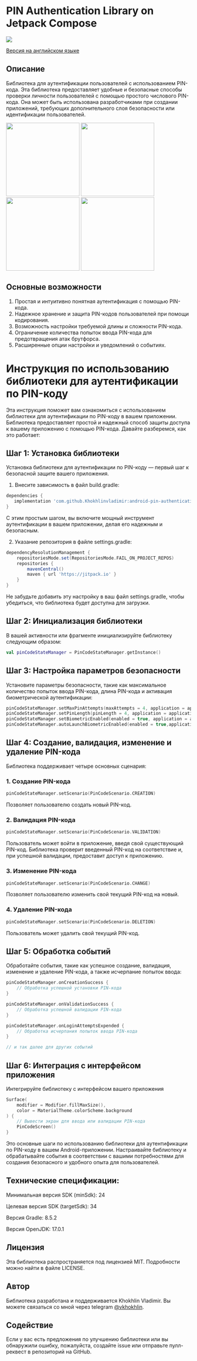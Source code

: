 # PIN Authentication Library on Jetpack Compose

[![](https://jitpack.io/v/Khokhlinvladimir/android-pin-authentication.svg)](https://jitpack.io/#Khokhlinvladimir/android-pin-authentication)

[Версия на английском языке](https://github.com/Khokhlinvladimir/android-pin-authentication/blob/main/README.md)

## Описание

Библиотека для аутентификации пользователей с использованием PIN-кода. Эта библиотека предоставляет удобные и безопасные способы проверки личности пользователей с помощью простого числового PIN-кода. Она может быть использована разработчиками при создании приложений, требующих дополнительного слоя безопасности или идентификации пользователей.

<img src="https://github.com/Khokhlinvladimir/android-pin-authentication/blob/main/screens/preview_russian.gif" alt="" width="200px"></a>    <img src="https://github.com/Khokhlinvladimir/android-pin-authentication/blob/main/screens/preview_english_01.png" alt="" width="200px"></a>    <img src="https://github.com/Khokhlinvladimir/android-pin-authentication/blob/main/screens/preview_english_02.png" alt="" width="200px"></a>    <img src="https://github.com/Khokhlinvladimir/android-pin-authentication/blob/main/screens/preview_english_03.png" alt="" width="200px"></a>

## Основные возможности

1. Простая и интуитивно понятная аутентификация с помощью PIN-кода.
2. Надежное хранение и защита PIN-кодов пользователей при помощи кодирования.
3. Возможность настройки требуемой длины и сложности PIN-кода.
4. Ограничение количества попыток ввода PIN-кода для предотвращения атак брутфорса.
5. Расширенные опции настройки и уведомлений о событиях. 

# Инструкция по использованию библиотеки для аутентификации по PIN-коду

Эта инструкция поможет вам ознакомиться с использованием библиотеки для аутентификации по PIN-коду в вашем приложении. Библиотека предоставляет простой и надежный способ защиты доступа к вашему приложению с помощью PIN-кода. Давайте разберемся, как это работает:

## Шаг 1: Установка библиотеки

Установка библиотеки для аутентификации по PIN-коду — первый шаг к безопасной защите вашего приложения.

1. Внесите зависимость в файл build.gradle:

```gradle
dependencies {
   implementation 'com.github.Khokhlinvladimir:android-pin-authentication:v1.0.5'
}
```
С этим простым шагом, вы включите мощный инструмент аутентификации в вашем приложении, делая его надежным и безопасным.

2. Указание репозитория в файле settings.gradle:

```gradle
dependencyResolutionManagement {
    repositoriesMode.set(RepositoriesMode.FAIL_ON_PROJECT_REPOS)
    repositories {
        mavenCentral()
        maven { url 'https://jitpack.io' }
    }
}
```
Не забудьте добавить эту настройку в ваш файл settings.gradle, чтобы убедиться, что библиотека будет доступна для загрузки.
## Шаг 2: Инициализация библиотеки

В вашей активности или фрагменте инициализируйте библиотеку следующим образом:

```kotlin
val pinCodeStateManager = PinCodeStateManager.getInstance()
```

## Шаг 3: Настройка параметров безопасности

Установите параметры безопасности, такие как максимальное количество попыток ввода PIN-кода, длина PIN-кода и активация биометрической аутентификации:

```kotlin
pinCodeStateManager.setMaxPinAttempts(maxAttempts = 4, application = application)
pinCodeStateManager.setPinLength(pinLength = 4, application = application)
pinCodeStateManager.setBiometricEnabled(enabled = true, application = application)
pinCodeStateManager.autoLaunchBiometricEnabled(enabled = true,application = application)
```

## Шаг 4: Создание, валидация, изменение и удаление PIN-кода

Библиотека поддерживает четыре основных сценария:

### 1. Создание PIN-кода

```kotlin
pinCodeStateManager.setScenario(PinCodeScenario.CREATION)
```

Позволяет пользователю создать новый PIN-код.

### 2. Валидация PIN-кода

```kotlin
pinCodeStateManager.setScenario(PinCodeScenario.VALIDATION)
```

Пользователь может войти в приложение, введя свой существующий PIN-код. Библиотека проверит введенный PIN-код на соответствие и, при успешной валидации, предоставит доступ к приложению.

### 3. Изменение PIN-кода

```kotlin
pinCodeStateManager.setScenario(PinCodeScenario.CHANGE)
```

Позволяет пользователю изменить свой текущий PIN-код на новый.

### 4. Удаление PIN-кода

```kotlin
pinCodeStateManager.setScenario(PinCodeScenario.DELETION)
```

Пользователь может удалить свой текущий PIN-код.

## Шаг 5: Обработка событий

Обработайте события, такие как успешное создание, валидация, изменение и удаление PIN-кода, а также исчерпание попыток ввода:

```kotlin
pinCodeStateManager.onCreationSuccess {
    // Обработка успешной установки PIN-кода
}

pinCodeStateManager.onValidationSuccess {
    // Обработка успешной валидации PIN-кода
}

pinCodeStateManager.onLoginAttemptsExpended {
    // Обработка исчерпания попыток ввода PIN-кода
}

// и так далее для других событий
```

## Шаг 6: Интеграция с интерфейсом приложения

Интегрируйте библиотеку с интерфейсом вашего приложения

```kotlin
Surface(
    modifier = Modifier.fillMaxSize(),
    color = MaterialTheme.colorScheme.background
) {
    // Вывести экран для ввода или валидации PIN-кода
    PinCodeScreen()
}
```

Это основные шаги по использованию библиотеки для аутентификации по PIN-коду в вашем Android-приложении. Настраивайте библиотеку и обрабатывайте события в соответствии с вашими потребностями для создания безопасного и удобного опыта для пользователей.

## Технические спецификации:

Минимальная версия SDK (minSdk): 24

Целевая версия SDK (targetSdk): 34

Версия Gradle: 8.5.2

Версия OpenJDK: 17.0.1

## Лицензия

Эта библиотека распространяется под лицензией MIT. Подробности можно найти в файле LICENSE.

## Автор

Библиотека разработана и поддерживается Khokhlin Vladimir. Вы можете связаться со мной через telegram [@vkhokhlin](https://t.me/vkhokhlin).

## Содействие

Если у вас есть предложения по улучшению библиотеки или вы обнаружили ошибку, пожалуйста, создайте issue или отправьте пулл-реквест в репозиторий на GitHub.
